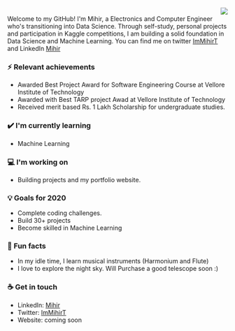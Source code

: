 <br>
<img align='right' src="https://github-readme-stats.vercel.app/api?username=mihir-thakkar-ai&show_icons=true&hide_rank=true&title_color=00ff41&icon_color=82eefd&text_color=afafaf&bg_color=151515">
<br>
Welcome to my GitHub! I'm Mihir, a Electronics and Computer Engineer who's transitioning into Data Science. Through self-study, personal projects and participation in Kaggle competitions, I am building a solid foundation in Data Science and Machine Learning. You can find me on twitter <a href = "https://twitter.com/ImMihirT">ImMihirT</a> and LinkedIn <a href = "https://www.linkedin.com/in/mihirthakkar98/">Mihir</a>

### ⚡ Relevant achievements
- Awarded Best Project Award for Software Engineering Course at Vellore Institute of Technology
- Awarded with Best TARP project Awad at Vellore Institute of Technology
- Received merit based Rs. 1 Lakh Scholarship for undergraduate studies.

### ✔️ I'm currently learning
- Machine Learning


### 💻 I'm working on
- Building projects and my portfolio website. 

### 💡 Goals for 2020
- Complete coding challenges.
- Build 30+ projects 
- Become skilled in Machine Learning

### 🌴 Fun facts
- In my idle time, I learn musical instruments (Harmonium and Flute)
- I love to explore the night sky. Will Purchase a good telescope soon :)

### ☕ Get in touch
- LinkedIn: <a href = "https://www.linkedin.com/in/mihirthakkar98/">Mihir</a>
- Twitter: <a href = "https://twitter.com/ImMihirT">ImMihirT</a>
- Website: coming soon
<br>
<br>
